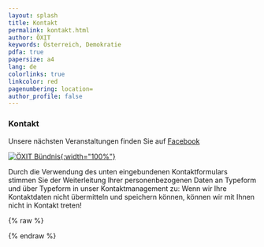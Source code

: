 ```yaml
---
layout: splash
title: Kontakt
permalink: kontakt.html
author: ÖXIT
keywords: Österreich, Demokratie
pdfa: true
papersize: a4
lang: de
colorlinks: true
linkcolor: red
pagenumbering: location=
author_profile: false
---
```


### Kontakt

Unsere nächsten Veranstaltungen finden Sie auf [Facebook](https://www.facebook.com/profile.php?id=61556510595971&sk=events)

[![ÖXIT Bündnis]({{site.url}}{{site.baseurl}}/assets/images/2024-03-16-ÖXIT-Bündnis.png){:width="100%"}](https://www.facebook.com/profile.php?id=61556510595971&sk=events)

Durch die Verwendung des unten eingebundenen Kontaktformulars stimmen Sie der Weiterleitung Ihrer personenbezogenen Daten an Typeform und über Typeform in unser Kontaktmanagement zu: Wenn wir Ihre Kontaktdaten nicht übermitteln und speichern können, können wir mit Ihnen nicht in Kontakt treten!

{% raw %} <div data-tf-live="01HPXMXNWAF7B20DBKBB4V06W1"></div><script src="//embed.typeform.com/next/embed.js"></script> {% endraw %}


